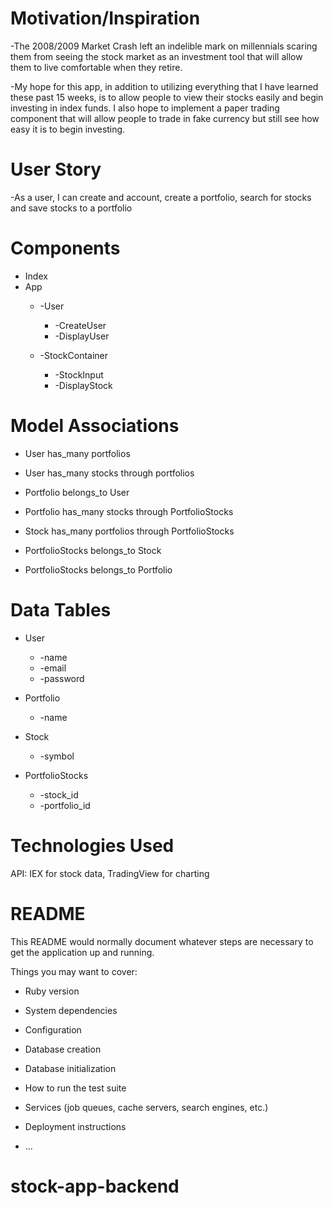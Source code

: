 # Motivation/Inspiration
-The 2008/2009 Market Crash left an indelible mark on millennials scaring them from seeing the stock market as an investment tool that will allow them to live comfortable when they retire.

-My hope for this app, in addition to utilizing everything that I have learned these past 15 weeks, is to allow people to view their stocks easily and begin investing in index funds. I also hope to implement a paper trading component that will allow people to trade in fake currency but still see how easy it is to begin investing.

# User Story
-As a user, I can create and account, create a portfolio, search for stocks and save stocks to a portfolio

# Components
* Index
* App
  * -User
    * -CreateUser
    * -DisplayUser

  * -StockContainer
    * -StockInput
    * -DisplayStock

# Model Associations
  * User has_many portfolios
  * User has_many stocks through portfolios

  * Portfolio belongs_to User
  * Portfolio has_many stocks through PortfolioStocks

  * Stock has_many portfolios through PortfolioStocks

  * PortfolioStocks belongs_to Stock
  * PortfolioStocks belongs_to Portfolio

# Data Tables
  * User
      * -name
      * -email
      * -password

  * Portfolio
      * -name

  * Stock
      * -symbol

  * PortfolioStocks
      * -stock_id
      * -portfolio_id

# Technologies Used
API: IEX for stock data, TradingView for charting

# README

This README would normally document whatever steps are necessary to get the
application up and running.

Things you may want to cover:

* Ruby version

* System dependencies

* Configuration

* Database creation

* Database initialization

* How to run the test suite

* Services (job queues, cache servers, search engines, etc.)

* Deployment instructions

* ...
# stock-app-backend

